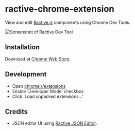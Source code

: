 # ractive-chrome-extension

View and edit [Ractive.js](https://ractive.js.org/) components using Chrome Dev Tools.

![Screenshot of Ractive Dev Tool](http://i.imgur.com/qpo0zSE.png)

## Installation

Download at [Chrome Web Store](https://chrome.google.com/webstore/detail/ractive-dev-tool/mobaekclikghnakiffjacknpimanblii?hl=en).

## Development

* Open [chrome://extensions](chrome://extensions)
* Enable 'Developer Mode' checkbox
* Click 'Load unpacked extensions...'

## Credits

* JSON editor UI using [Ractive JSON Editor](https://github.com/evs-chris/ractive-json-editor).
